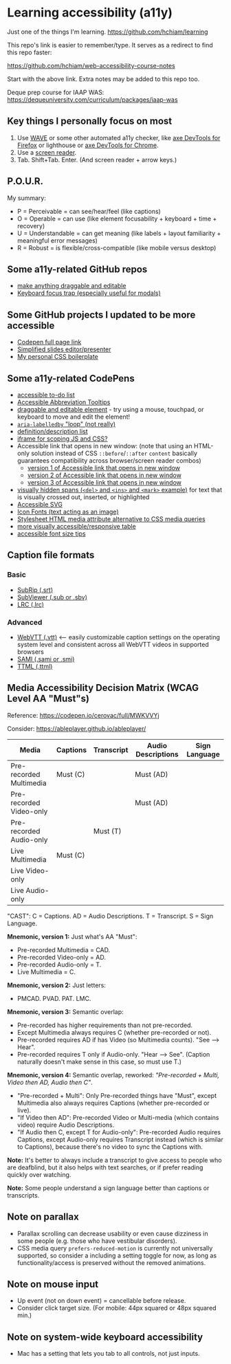 # Learning accessibility (a11y)

Just one of the things I'm learning. <https://github.com/hchiam/learning>

This repo's link is easier to remember/type. It serves as a redirect to find this repo faster:

<https://github.com/hchiam/web-accessibility-course-notes>

Start with the above link. Extra notes may be added to this repo too.

Deque prep course for IAAP WAS: <https://dequeuniversity.com/curriculum/packages/iaap-was>

## Key things I personally focus on most

1. Use [WAVE](https://chrome.google.com/webstore/detail/wave-evaluation-tool/jbbplnpkjmmeebjpijfedlgcdilocofh) or some other automated a11y checker, like [axe DevTools for Firefox](https://addons.mozilla.org/en-US/firefox/addon/axe-devtools) or lighthouse or [axe DevTools for Chrome](https://chrome.google.com/webstore/detail/axe-devtools-web-accessib/lhdoppojpmngadmnindnejefpokejbdd).
2. Use a [screen reader](https://www.youtube.com/watch?v=5R-6WvAihms&list=PLNYkxOF6rcICWx0C9LVWWVqvHlYJyqw7g&index=7).
3. Tab. Shift+Tab. Enter. (And screen reader + arrow keys.)

## P.O.U.R.

My summary:

- P = Perceivable = can see/hear/feel (like captions)
- O = Operable = can use (like element focusability + keyboard + time + recovery)
- U = Understandable = can get meaning (like labels + layout familiarity + meaningful error messages)
- R = Robust = is flexible/cross-compatible (like mobile versus desktop)

## Some a11y-related GitHub repos

- [make anything draggable and editable](https://github.com/hchiam/draggable)
- [Keyboard focus trap (especially useful for modals)](https://github.com/hchiam/keyboard-focus-trap)

## Some GitHub projects I updated to be more accessible

- [Codepen full page link](https://github.com/hchiam/codepen-full-page-link)
- [Simplified slides editor/presenter](https://github.com/hchiam/slides)
- [My personal CSS boilerplate](https://github.com/hchiam/css-boilerplate)

## Some a11y-related CodePens

- [accessible to-do list](https://codepen.io/hchiam/pen/ExWLExQ)
- [Accessible Abbreviation Tooltips](https://codepen.io/hchiam/pen/MWpXXLK)
- [draggable and editable element](https://codepen.io/hchiam/pen/pobxgBo) - try using a mouse, touchpad, or keyboard to move and edit the element!
- [`aria-labelledby` "loop" (not really)](https://codepen.io/hchiam/pen/VwpBPvx)
- [definition/description list](https://codepen.io/hchiam/pen/zYZLNzd)
- [iframe for scoping JS and CSS?](https://codepen.io/hchiam/pen/ExWpZbb)
- Accessible link that opens in new window: (note that using an HTML-only solution instead of CSS `::before`/`::after` `content` basically guarantees compatibility across browser/screen reader combos)
  - [version 1 of Accessible link that opens in new window](https://codepen.io/hchiam/pen/dyvedQj)
  - [version 2 of Accessible link that opens in new window](https://codepen.io/hchiam/pen/NWpBdmr)
  - [version 3 of Accessible link that opens in new window](https://codepen.io/hchiam/pen/ExWpXEo)
- [visually hidden spans (`<del>` and `<ins>` and `<mark>` example)](https://codepen.io/hchiam/pen/YzZjQwv) for text that is visually crossed out, inserted, or highlighted
- [Accessible SVG](https://codepen.io/hchiam/pen/ZEejXoE)
- [Icon Fonts (text acting as an image)](https://codepen.io/hchiam/pen/jOBpaEO)
- [Stylesheet HTML media attribute alternative to CSS media queries](https://codepen.io/hchiam/pen/poeZmVB)
- [more visually accessible/responsive table](https://codepen.io/hchiam/pen/MWpBMpy)
- [accessible font size tips](https://codepen.io/hchiam/pen/JjWBQwv)

## Caption file formats

### Basic

- [SubRip (.srt)](https://en.wikipedia.org/wiki/SubRip#SubRip_text_file_format)
- [SubViewer (.sub or .sbv)](https://wiki.videolan.org/SubViewer)
- [LRC (.lrc)](https://en.wikipedia.org/wiki/LRC_%28file_format%29)

### Advanced

- [WebVTT (.vtt)](https://w3c.github.io/webvtt/) <-- easily customizable caption settings on the operating system level and consistent across all WebVTT videos in supported browsers
- [SAMI (.sami or .smi)](https://docs.microsoft.com/en-us/windows/win32/wmp/adding-closed-captions-to-digital-media?redirectedfrom=MSDN)
- [TTML (.ttml)](https://www.w3.org/TR/ttml1/)

## Media Accessibility Decision Matrix (WCAG Level AA "Must"s)

Reference: <https://codepen.io/cerovac/full/MWKVVYj>

Consider: <https://ableplayer.github.io/ableplayer/>

| Media                   | Captions | Transcript | Audio Descriptions | Sign Language |
| ----------------------- | -------- | ---------- | ------------------ | ------------- |
| Pre-recorded Multimedia | Must (C) |            | Must (AD)          |               |
| Pre-recorded Video-only |          |            | Must (AD)          |               |
| Pre-recorded Audio-only |          | Must (T)   |                    |               |
| Live Multimedia         | Must (C) |            |                    |               |
| Live Video-only         |          |            |                    |               |
| Live Audio-only         |          |            |                    |               |

"CAST": C = Captions. AD = Audio Descriptions. T = Transcript. S = Sign Language.

**Mnemonic, version 1:** Just what's AA "Must":

- Pre-recorded Multimedia = CAD.
- Pre-recorded Video-only = AD.
- Pre-recorded Audio-only = T.
- Live Multimedia = C.

**Mnemonic, version 2:** Just letters:

- PMCAD. PVAD. PAT. LMC.

**Mnemonic, version 3:** Semantic overlap:

- Pre-recorded has higher requirements than not pre-recorded.
- Except Multimedia always requires C (whether pre-recorded or not).
- Pre-recorded requires AD if has Video (so Multimedia counts). "See --> Hear".
- Pre-recorded requires T only if Audio-only. "Hear --> See". (Caption naturally doesn't make sense in this case, so must use T.)

**Mnemonic, version 4:** Semantic overlap, reworked: _"Pre-recorded + Multi, Video then AD, Audio then C"_.

- "Pre-recorded + Multi": Only Pre-recorded things have "Must", except Multimedia also always requires Captions (whether pre-recorded or live).
- "If Video then AD": Pre-recorded Video or Multi-media (which contains video) require Audio Descriptions.
- "If Audio then C, except T for Audio-only": Pre-recorded Audio requires Captions, except Audio-only requires Transcript instead (which is similar to Captions), because there's no video to sync the Captions with.

**Note:** It's better to always include a transcript to give access to people who are deafblind, but it also helps with text searches, or if prefer reading quickly over watching.

**Note:** Some people understand a sign language better than captions or transcripts.

## Note on parallax

- Parallax scrolling can decrease usability or even cause dizziness in some people (e.g. those who have vestibular disorders).
- CSS media query `prefers-reduced-motion` is currently not universally supported, so consider a including a setting toggle for now, as long as functionality/access is preserved without the removed animations.

## Note on mouse input

- Up event (not on down event) = cancellable before release.
- Consider click target size. (For mobile: 44px squared or 48px squared min.)

## Note on system-wide keyboard accessibility

- Mac has a setting that lets you tab to all controls, not just inputs.
